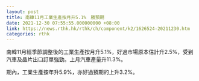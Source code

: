 ```yaml
---
layout: post
title: 南韓11月工業生產按月升5.1%　勝預期
date: 2021-12-30 07:55:55.000000000 +08:00
link: https://news.rthk.hk/rthk/ch/component/k2/1626524-20211230.htm
categories: rthk
---
```


南韓11月經季節調整後的工業生產按月升5.1%，好過市場原本估計升2.5%，受到汽車及晶片出口訂單強勁。上月汽車產量升11.3%。

期內，工業生產按年升5.9%，亦好過預期的上升3.2%。
